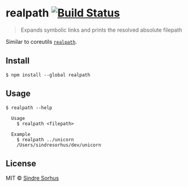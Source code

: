 # realpath [![Build Status](https://travis-ci.org/sindresorhus/realpath.svg?branch=master)](https://travis-ci.org/sindresorhus/realpath)

> Expands symbolic links and prints the resolved absolute filepath

Similar to coreutils [`realpath`](http://www.gnu.org/software/coreutils/manual/html_node/realpath-invocation.html).


## Install

```
$ npm install --global realpath
```


## Usage

```
$ realpath --help

  Usage
    $ realpath <filepath>

  Example
    $ realpath ../unicorn
    /Users/sindresorhus/dev/unicorn
```


## License

MIT © [Sindre Sorhus](http://sindresorhus.com)
